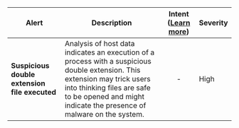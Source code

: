 |Alert|Description|Intent ([Learn more](#intentions))|Severity|
|----|----|:----:|--|
|**Suspicious double extension file executed**|Analysis of host data indicates an execution of a process with a suspicious double extension. This extension may trick users into thinking files are safe to be opened and might indicate the presence of malware on the system.|-|High|
